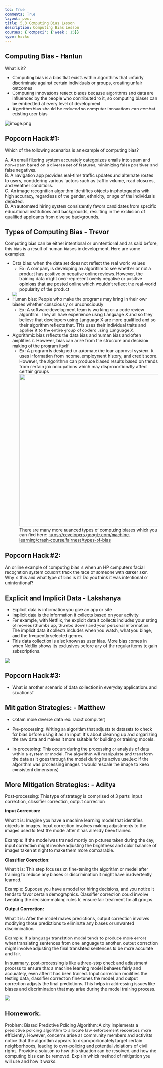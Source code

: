 ```yaml
---
toc: True
comments: True
layout: post
title: 5.3 Computing Bias Lesson
description: Computing Bias Lesson
courses: {'compsci': {'week': 15}}
type: hacks
---
```


## Computing Bias - Hanlun
What is it?
- Computing bias is a bias that exists within algorithms that unfairly discriminate against certain individuals or groups, creating unfair outcomes
- Computing innovations reflect biases because algorithms and data are influenced by the people who contributed to it, so computing biases can be embedded at every level of development 
- Algorithm bias should be reduced so computer innovations can combat existing user bias


![image.png](https://www.researchgate.net/publication/355271705/figure/fig1/AS:1081559734059030@1634875343622/Illustration-of-different-sources-of-bias-in-training-machine-learning-algorithms.jpg)

## Popcorn Hack #1: 
Which of the following scenarios is an example of computing bias?

A. An email filtering system accurately categorizes emails into spam and non-spam based on a diverse set of features, minimizing false positives and false negatives. <br>
B. A navigation app provides real-time traffic updates and alternate routes to users, considering various factors such as traffic volume, road closures, and weather conditions. <br>
C. An image recognition algorithm identifies objects in photographs with high accuracy, regardless of the gender, ethnicity, or age of the individuals depicted.<br>
D. An automated hiring system consistently favors candidates from specific educational institutions and backgrounds, resulting in the exclusion of qualified applicants from diverse backgrounds.

## Types of Computing Bias - Trevor
Computing bias can be either intentional or unintentional and as said before, this bias is a result of human biases in development. Here are some examples:

- Data bias: when the data set does not reflect the real world values
    - Ex: A company is developing an algorithm to see whether or not a product has positive or negative online reviews. However, the training data might over-represent overly negative or positive opinions that are posted online which wouldn’t reflect the real-world popularity of the product
    <img src="https://www.wallstreetmojo.com/wp-content/uploads/2023/05/Data-Bias-Meaning.png">
- Human bias: People who make the programs may bring in their own biases whether consciously or unconsciously
    - Ex: A software development team is working on a code review algorithm. They all have experience using Language X and so they believe that developers using Language X are more qualified and so their algorithm reflects that. This uses their individual traits and applies it to the entire group of coders using Language X.
- Algorithmic bias reflects the data bias and human bias and often amplifies it. However, bias can arise from the structure and decision making of the program itself
    - Ex: A program is designed to automate the loan approval system. It uses information from income, employment history, and credit score. However, the algorithmn can produce biased results based on trends from certain job occupations which may disproportionally affect certain groups
    <img src="https://andipeng.com/publication/what-you-see-is-what-you-get-the-impact-of-representation-criteria-on-human-bias-in-hiring/featured.png" style="width:800px;height:500px"><br>
There are many more nuanced types of computing biases which you can find here: https://developers.google.com/machine-learning/crash-course/fairness/types-of-bias

## Popcorn Hack #2:
An online example of computing bias is when an HP computer’s facial recognition system couldn’t track the face of someone with darker skin. Why is this and what type of bias is it? Do you think it was intentional or unintentional?

## Explicit and Implicit Data - Lakshanya
- Explicit data is information you give an app or site
- Implicit data is the information it collects based on your activity
- For example, with Netflix, the explicit data it collects includes your rating of movies (thumbs up, thumbs down) and your personal information. The implicit data it collects includes when you watch, what you binge, and the frequently selected genres.
- This data collection is also known as user bias. More bias comes in when Netflix shows its exclusives before any of the regular items to gain subscriptions.

<img src="https://media.licdn.com/dms/image/C5612AQEhXVSXgpPbjg/article-cover_image-shrink_720_1280/0/1619039092615?e=2147483647&v=beta&t=lCWX45_3Q0ACHa_YkzOuhpjKtY5fFmB57Ssy0prvHdE">

## Popcorn Hack #3:

- What is another scenario of data collection in everyday applications and situations?

## Mitigation Strategies: - Matthew

- Obtain more diverse data (ex: racist computer)
- Pre-processing: Writing an algorithm that adjusts to datasets to check for bias before using it as an input. It's about cleaning up and organizing the raw data and makes it more suitable for building or training models. 

- In-processing: This occurs during the processing or analysis of data within a system or model. The algorithm will manipulate and transform the data as it goes through the model during its active use.(ex: if the algorithm was processing images it would rescale the image to keep consistent dimensions)

## More Mitigation Strategies: - Aditya
Post-processing: This type of strategy is comprised of 3 parts, input correction, classifier correction, output correction

**Input Correction:**

What it is: Imagine you have a machine learning model that identifies objects in images. Input correction involves making adjustments to the images used to test the model after it has already been trained.


Example: If the model was trained mostly on pictures taken during the day, input correction might involve adjusting the brightness and color balance of images taken at night to make them more comparable.

**Classifier Correction:**

What it is: This step focuses on fine-tuning the algorithm or model after training to reduce any biases or discrimination it might have inadvertently learned.


Example: Suppose you have a model for hiring decisions, and you notice it tends to favor certain demographics. Classifier correction could involve tweaking the decision-making rules to ensure fair treatment for all groups.

**Output Correction:**

What it is: After the model makes predictions, output correction involves modifying those predictions to eliminate any biases or unwanted discrimination.


Example: If a language translation model tends to produce more errors when translating sentences from one language to another, output correction might involve adjusting the final translated sentences to be more accurate and fair.

In summary, post-processing is like a three-step check and adjustment process to ensure that a machine learning model behaves fairly and accurately, even after it has been trained. Input correction modifies the testing data, classifier correction fine-tunes the model, and output correction adjusts the final predictions. This helps in addressing issues like biases and discrimination that may arise during the model training process.

<img src="https://vitalflux.com/wp-content/uploads/2018/11/Machine-learning-models-Bias-mitigation-strategies-1024x542.png"><br>

## Homework:
Problem: Biased Predictive Policing Algorithm: A city implements a predictive policing algorithm to allocate law enforcement resources more efficiently. 
However, concerns arise as community members and activists notice that the algorithm appears to disproportionately target certain neighborhoods, leading to over-policing and potential violations of civil rights.
Provide a solution to how this situation can be resolved, and how the computing bias can be removed. Explain which method of mitigation you will use and how it works. 
